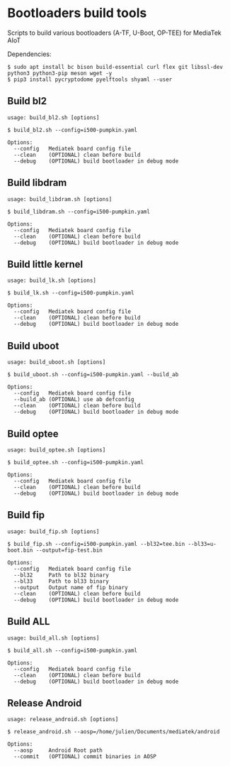 # Bootloaders build tools

Scripts to build various bootloaders (A-TF, U-Boot, OP-TEE) for MediaTek AIoT

Dependencies:
``` {.sh}
$ sudo apt install bc bison build-essential curl flex git libssl-dev python3 python3-pip meson wget -y
$ pip3 install pycryptodome pyelftools shyaml --user
```

## Build bl2
``` {.sh}
usage: build_bl2.sh [options]

$ build_bl2.sh --config=i500-pumpkin.yaml

Options:
  --config   Mediatek board config file
  --clean    (OPTIONAL) clean before build
  --debug    (OPTIONAL) build bootloader in debug mode
```

## Build libdram
``` {.sh}
usage: build_libdram.sh [options]

$ build_libdram.sh --config=i500-pumpkin.yaml

Options:
  --config   Mediatek board config file
  --clean    (OPTIONAL) clean before build
  --debug    (OPTIONAL) build bootloader in debug mode
```

## Build little kernel
``` {.sh}
usage: build_lk.sh [options]

$ build_lk.sh --config=i500-pumpkin.yaml

Options:
  --config   Mediatek board config file
  --clean    (OPTIONAL) clean before build
  --debug    (OPTIONAL) build bootloader in debug mode
```

## Build uboot
``` {.sh}
usage: build_uboot.sh [options]

$ build_uboot.sh --config=i500-pumpkin.yaml --build_ab

Options:
  --config   Mediatek board config file
  --build_ab (OPTIONAL) use ab defconfig
  --clean    (OPTIONAL) clean before build
  --debug    (OPTIONAL) build bootloader in debug mode
```

## Build optee
``` {.sh}
usage: build_optee.sh [options]

$ build_optee.sh --config=i500-pumpkin.yaml

Options:
  --config   Mediatek board config file
  --clean    (OPTIONAL) clean before build
  --debug    (OPTIONAL) build bootloader in debug mode
```

## Build fip
``` {.sh}
usage: build_fip.sh [options]

$ build_fip.sh --config=i500-pumpkin.yaml --bl32=tee.bin --bl33=u-boot.bin --output=fip-test.bin

Options:
  --config   Mediatek board config file
  --bl32     Path to bl32 binary
  --bl33     Path to bl33 binary
  --output   Output name of fip binary
  --clean    (OPTIONAL) clean before build
  --debug    (OPTIONAL) build bootloader in debug mode
```

## Build ALL
``` {.sh}
usage: build_all.sh [options]

$ build_all.sh --config=i500-pumpkin.yaml

Options:
  --config   Mediatek board config file
  --clean    (OPTIONAL) clean before build
  --debug    (OPTIONAL) build bootloader in debug mode
```

## Release Android
``` {.sh}
usage: release_android.sh [options]

$ release_android.sh --aosp=/home/julien/Documents/mediatek/android

Options:
  --aosp     Android Root path
  --commit   (OPTIONAL) commit binaries in AOSP
```
